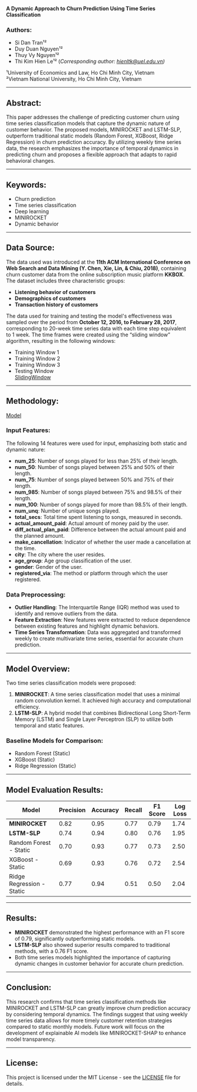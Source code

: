  **A Dynamic Approach to Churn Prediction Using Time Series Classification**

### Authors:
- Si Dan Tran¹²
- Duy Duan Nguyen¹²
- Thuy Vy Nguyen¹²
- Thi Kim Hien Le¹² (*Corresponding author: hienltk@uel.edu.vn)*

¹University of Economics and Law, Ho Chi Minh City, Vietnam  
²Vietnam National University, Ho Chi Minh City, Vietnam

---

## Abstract:
This paper addresses the challenge of predicting customer churn using time series classification models that capture the dynamic nature of customer behavior. The proposed models, MINIROCKET and LSTM-SLP, outperform traditional static models (Random Forest, XGBoost, Ridge Regression) in churn prediction accuracy. By utilizing weekly time series data, the research emphasizes the importance of temporal dynamics in predicting churn and proposes a flexible approach that adapts to rapid behavioral changes.

---

## Keywords:
- Churn prediction  
- Time series classification  
- Deep learning  
- MINIROCKET  
- Dynamic behavior  

---

## Data Source:
The data used was introduced at the **11th ACM International Conference on Web Search and Data Mining (Y. Chen, Xie, Lin, & Chiu, 2018)**, containing churn customer data from the online subscription music platform **KKBOX**. The dataset includes three characteristic groups:  
- **Listening behavior of customers**  
- **Demographics of customers**  
- **Transaction history of customers**

The data used for training and testing the model's effectiveness was sampled over the period from **October 12, 2016, to February 28, 2017**, corresponding to 20-week time series data with each time step equivalent to 1 week. The time frames were created using the “sliding window” algorithm, resulting in the following windows:
- Training Window 1  
- Training Window 2  
- Training Window 3  
- Testing Window  
[SlidingWindow](SlidingWindow.png)

---

## Methodology:
[Model](Model.png)

### Input Features:  
The following 14 features were used for input, emphasizing both static and dynamic nature:
- **num_25**: Number of songs played for less than 25% of their length.
- **num_50**: Number of songs played between 25% and 50% of their length.
- **num_75**: Number of songs played between 50% and 75% of their length.
- **num_985**: Number of songs played between 75% and 98.5% of their length.
- **num_100**: Number of songs played for more than 98.5% of their length.
- **num_unq**: Number of unique songs played.
- **total_secs**: Total time spent listening to songs, measured in seconds.
- **actual_amount_paid**: Actual amount of money paid by the user.
- **diff_actual_plan_paid**: Difference between the actual amount paid and the planned amount.
- **make_cancellation**: Indicator of whether the user made a cancellation at the time.
- **city**: The city where the user resides.
- **age_group**: Age group classification of the user.
- **gender**: Gender of the user.
- **registered_via**: The method or platform through which the user registered.

### Data Preprocessing:
- **Outlier Handling**: The Interquartile Range (IQR) method was used to identify and remove outliers from the data.  
- **Feature Extraction**: New features were extracted to reduce dependence between existing features and highlight dynamic behaviors.  
- **Time Series Transformation**: Data was aggregated and transformed weekly to create multivariate time series, essential for accurate churn prediction.  

---

## Model Overview:
Two time series classification models were proposed:  
1. **MINIROCKET**: A time series classification model that uses a minimal random convolution kernel. It achieved high accuracy and computational efficiency.
2. **LSTM-SLP**: A hybrid model that combines Bidirectional Long Short-Term Memory (LSTM) and Single Layer Perceptron (SLP) to utilize both temporal and static features.

### Baseline Models for Comparison:
- Random Forest (Static)  
- XGBoost (Static)  
- Ridge Regression (Static)

---

## Model Evaluation Results:
| Model                | Precision | Accuracy | Recall | F1 Score | Log Loss |
|----------------------|-----------|----------|--------|----------|----------|
| **MINIROCKET**        | 0.82      | 0.95     | 0.77   | 0.79     | 1.74     |
| **LSTM-SLP**          | 0.74      | 0.94     | 0.80   | 0.76     | 1.95     |
| Random Forest - Static| 0.70      | 0.93     | 0.77   | 0.73     | 2.50     |
| XGBoost - Static      | 0.69      | 0.93     | 0.76   | 0.72     | 2.54     |
| Ridge Regression - Static| 0.77   | 0.94     | 0.51   | 0.50     | 2.04     |

---

## Results:
- **MINIROCKET** demonstrated the highest performance with an F1 score of 0.79, significantly outperforming static models.
- **LSTM-SLP** also showed superior results compared to traditional methods, with a 0.76 F1 score.
- Both time series models highlighted the importance of capturing dynamic changes in customer behavior for accurate churn prediction.

---

## Conclusion:
This research confirms that time series classification methods like MINIROCKET and LSTM-SLP can greatly improve churn prediction accuracy by considering temporal dynamics. The findings suggest that using weekly time series data allows for more timely customer retention strategies compared to static monthly models. Future work will focus on the development of explainable AI models like MINIROCKET-SHAP to enhance model transparency.

---

## License:
This project is licensed under the MIT License - see the [LICENSE](LICENSE) file for details.
